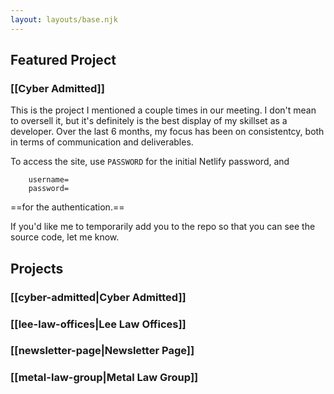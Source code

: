 ```yaml
---
layout: layouts/base.njk
---
```


## Featured Project

### [[Cyber Admitted]]

This is the project I mentioned a couple times in our meeting. I don't mean to oversell it, but it's definitely is the best display of my skillset as a developer. Over the last 6 months, my focus has been on consistentcy, both in terms of communication and deliverables.

To access the site, use `PASSWORD` for the initial Netlify password, and

```
	username=
	password=
```

==for the authentication.==

If you'd like me to temporarily add you to the repo so that you can see the source code, let me know.

## Projects

### [[cyber-admitted|Cyber Admitted]]

### [[lee-law-offices|Lee Law Offices]]

### [[newsletter-page|Newsletter Page]]

### [[metal-law-group|Metal Law Group]]

